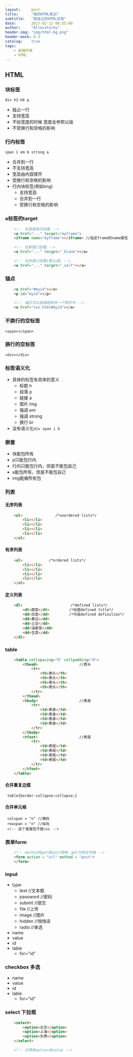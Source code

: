 ```yaml
---
layout:     post
title:      "我的HTML笔记"
subtitle:   "我自己的HTML文档"
date:       2017-02-12 00:55:00
author:     "AllocatorXy"
header-img: "img/html-bg.png"
header-mask: 0.3
catalog:    true
tags:
    - 前端开发
    - HTML
---
```


## HTML

### 块标签
`div h1-h6 p`

- 独占一行
- 支持宽高
- 不给宽度的时候 宽度会参照父级
- 不受换行和空格的影响
    
### 行内标签
`span i em b strong a`

- 合并到一行
- 不支持宽高
- 宽高由内容撑开
- 受换行和空格的影响
- 行内块标签(例如img)
    + 支持宽高
    + 合并到一行
    + 受换行和空格的影响

### a标签的target
```html
    <!-- 在某框架内加载 -->
    <a href="..." target="myframe">
    <iframe name="myframe"></iframe> //指定frame的name属性
    
    <!-- 在新窗口加载 -->
    <a href="..." target="_blank"></a>
    
    <!-- 在本窗口加载(默认值) -->
    <a href="..." target="_self"></a>
```

### 锚点
```html
    <a href="#myid"></a>
    <p id="myid"></p>
    
    <!-- 锚点可以直接跳到另一个网页中 -->
    <a href="xxx.html#myid"></a>
```

### 不换行的空标签
    <span></span>

### 换行的空标签
    <div></div>

### 标签语义化

- 具体的标签有具体的意义
    + 标题  h
    + 段落  p
    + 链接  a
    + 图片  img
    + 强调  em
    + 强调  strong
    + 换行  br
- 没有语义化`div span i b`

### 嵌套
- 块能包所有
- p只能包行内
- 行内只能包行内，但是不能包自己
- a能包所有，但是不能包自己
- img能被所有包

### 列表

#### 无序列表
```html
    <ul>               /*unordered lists*/
        <li></li>      
        <li></li>
        <li></li>
        <li></li>
    </ul>
```

#### 有序列表
```html
    <ol>            /*ordered lists*/
        <li></li>
        <li></li>
        <li></li>
        <li></li>
    </ol>
```

#### 定义列表
```html 
    <dl>                      /*defined lists*/
        <dt>蔬菜</dt>         /*标题defined title*/   
        <dd>白菜</dd>         /*内容defined definition*/
        <dd>黄瓜</dd>
        <dd>土豆</dd>
        <dd>油麦菜</dd>
        <dd>生菜</dd>
    </dl>
```

### table
```html
    <table cellspacing="0" cellpadding="0">
        <thead>                   //表头
            <tr>
                <th>表头</th>
                <th>表头</th>
                <th>表头</th>
                <th>表头</th>
            </tr>
        </thead>
        <tbody>                   //表身
            <tr>
                <td>表身</td>
                <td>表身</td>
                <td>表身</td>
                <td>表身</td>
            </tr>
        </tbody>
        <tfoot>                   //表尾
            <tr>
                <td>表尾</td>
                <td>表尾</td>
                <td>表尾</td>
                <td>表尾</td>
            </tr>
        </tfoot>
    </table>
```

#### 合并重复边框
     table{border-collapse:collapse;}

#### 合并单元格
     colspan = "n" //横向
     rowspan = "n" //纵向
     <!-- 这个是属性不是css -->

### 表单form
```html
    <!-- method有get和post两种，get为明文传输 -->
    <form action = "url" method = "post"> 
    </form>
```

### input

- type
    + text        //文本框
    + password    //密码
    + submit      //提交
    + file        //上传
    + image       //图片
    + hidden      //悄悄话
    + radio       //单选
- name
- value
- id
- lable
    + for="id"

### checkbox 多选

- name
- value
- id
- lable
    + for="id"

### select 下拉框
```html
    <select>
        <option>北京</option>
        <option>上海</option>
        <option>东莞</option>
    </select>
    
    <!-- 记得给option加value -->
```
